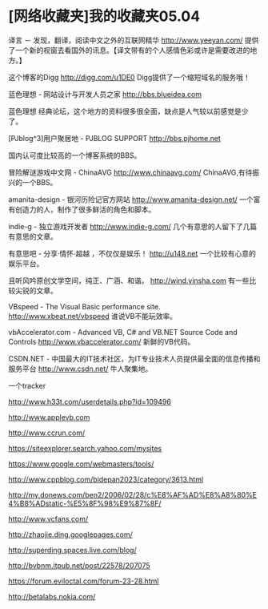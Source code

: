 # [网络收藏夹]我的收藏夹05.04

<!-- more -->

译言 － 发现，翻译，阅读中文之外的互联网精华
http://www.yeeyan.com/
提供了一个新的视窗去看国外的讯息。【译文带有的个人感情色彩或许是需要改进的地方。】

这个博客的Digg
http://digg.com/u1DE0
Digg提供了一个缩短域名的服务哦！

蓝色理想 - 网站设计与开发人员之家
http://bbs.blueidea.com

蓝色理想 经典论坛，这个地方的资料很多很全面，缺点是人气较以前感觉是少了。

[PJblog^3]用户聚居地 - PJBLOG SUPPORT
http://bbs.pjhome.net

国内认可度比较高的一个博客系统的BBS。

冒险解谜游戏中文网 - ChinaAVG
http://www.chinaavg.com/
ChinaAVG,有待振兴的一个BBS。

amanita-design - 银河历险记官方网站
http://www.amanita-design.net/
一个富有创造力的人，制作了很多鲜活的角色和脚本。

indie-g - 独立游戏开发者
http://www.indie-g.com/
几个有意思的人留下了几篇有意思的文章。

有意思吧 - 分享·情怀·超越 ，不仅仅是娱乐！
http://u148.net
一个比较有心意的娱乐平台。

且听风吟原创文学空间，纯正、广涵、和谐。
http://wind.yinsha.com
有一些比较尖锐的文章。

VBspeed - The Visual Basic performance site.
http://www.xbeat.net/vbspeed
谁说VB不能玩效率。

vbAccelerator.com - Advanced VB, C# and VB.NET Source Code and Controls
http://www.vbaccelerator.com/
新鲜的VB代码。

CSDN.NET - 中国最大的IT技术社区，为IT专业技术人员提供最全面的信息传播和服务平台
http://www.csdn.net/
牛人聚集地。
 

一个tracker

http://www.h33t.com/userdetails.php?id=109496

http://www.applevb.com

http://www.ccrun.com/

https://siteexplorer.search.yahoo.com/mysites

https://www.google.com/webmasters/tools/

http://www.cppblog.com/bidepan2023/category/3613.html

http://my.donews.com/ben2/2006/02/28/c%E8%AF%AD%E8%A8%80%E4%B8%ADstatic-%E5%8F%98%E9%87%8F/

http://www.vcfans.com/

http://zhaojie.ding.googlepages.com/

http://superding.spaces.live.com/blog/

http://bvbnm.itpub.net/post/22578/207075

https://forum.eviloctal.com/forum-23-28.html

http://betalabs.nokia.com/

